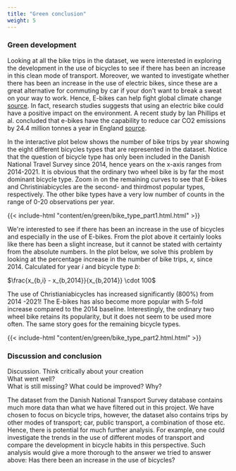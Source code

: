 ```yaml
---
title: "Green conclusion"
weight: 5
---
```


### Green development

Looking at all the bike trips in the dataset, we were interested in exploring the development in the use of bicycles to see if there has been an increase in this clean mode of transport. Moreover, we wanted to investigate whether there has been an increase in the use of electric bikes, since these are a great alternative for commuting by car if your don't want to break a sweat on your way to work. Hence, E-bikes can help fight global climate change [source](https://www.cycleguard.co.uk/how-green-are-ebikes). In fact, research studies suggests that using an electric bike could have a positive impact on the environment. A recent study by Ian Phillips et al. concluded that e-bikes have the capability to reduce car CO2 emissions by 24.4 million tonnes a year in England [source](https://www.sciencedirect.com/science/article/pii/S0967070X21003401). 

In the interactive plot below shows the number of bike trips by year showing the eight different bicycles types that are represented in the dataset. Notice that the question of bicycle type has only been included in the Danish National Travel Survey since 2014, hence years on the x-axis ranges from 2014-2021. It is obvious that the ordinary two wheel bike is by far the most dominant bicycle type. Zoom in on the remaining curves to see that E-bikes and Christiniabicycles are the second- and thirdmost popular types, respectively. The other  bike types have a very low number of counts in the range of 0-20 observations per year. 

{{< include-html "content/en/green/bike_type_part1.html.html" >}}

We're interested to see if there has been an increase in the use of bicycles and especially in the use of E-bikes. From the plot above it certainly looks like there has been a slight increase, but it cannot be stated with certainty from the absolute numbers. In the plot below, we solve this problem by looking at the percentage increase in the number of bike trips, $x$, since 2014. Calculated for year $i$ and bicycle type $b$:

$\frac{x_{b,i} - x_{b,2014}}{x_{b,2014}} \cdot 100$

The use of Christianiabicycles has increased significantly (800%) from 2014 -2021! The E-bikes has also become more popular with 5-fold increase compared to the 2014 baseline. Interestingly, the ordinary two wheel bike retains its popularity, but it does not seem to be used more often. The same story goes for the remaining bicycle types.

{{< include-html "content/en/green/bike_type_part2.html.html" >}}

### Discussion and conclusion

Discussion. Think critically about your creation <br/>
What went well?<br/>
What is still missing? What could be improved? Why?

The dataset from the Danish National Transport Survey database contains much more data than what we have filtered out in this project. We have chosen to focus on bicycle trips, however, the dataset also contains trips by other modes of transport; car, public transport, a combination of those etc. Hence, there is potential for much further analysis. For example, one could investigate the trends in the use of different modes of transport and compare the development in bicycle habits in this perspective. Such analysis would give a more thorough to the answer we tried to answer above: Has there been an increase in the use of bicycles?
